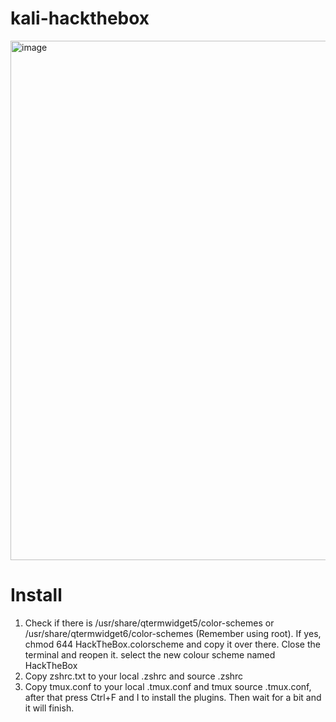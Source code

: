 # kali-hackthebox

<img width="1901" height="831" alt="image" src="https://github.com/user-attachments/assets/702c1c3c-834a-4d3e-822f-d687833b9bf7" />

# Install
1. Check if there is /usr/share/qtermwidget5/color-schemes or /usr/share/qtermwidget6/color-schemes (Remember using root). If yes, chmod 644 HackTheBox.colorscheme and copy it over there. Close the terminal and reopen it. select the new colour scheme named HackTheBox
2. Copy zshrc.txt to your local .zshrc and source .zshrc
3. Copy tmux.conf to your local .tmux.conf and tmux source .tmux.conf, after that press Ctrl+F and I to install the plugins. Then wait for a bit and it will finish. 
